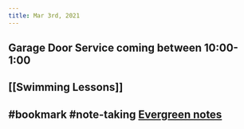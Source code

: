 ```yaml
---
title: Mar 3rd, 2021
---
```


## Garage Door Service coming between 10:00-1:00
## [[Swimming Lessons]]
## #bookmark #note-taking [Evergreen notes](https://notes.andymatuschak.org/Evergreen_notes)
##
